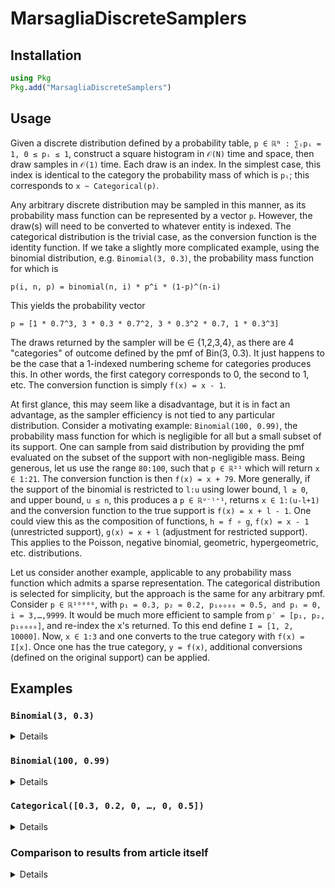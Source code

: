 # MarsagliaDiscreteSamplers

## Installation

```julia
using Pkg
Pkg.add("MarsagliaDiscreteSamplers")
```

## Usage

Given a discrete distribution defined by a probability table, `p ∈ ℝᴺ : ∑ᵢpᵢ = 1, 0 ≤ pᵢ ≤ 1`,
construct a square histogram in `𝒪(N)` time and space, then draw samples in `𝒪(1)` time.
Each draw is an index. In the simplest case, this index is identical to the category the
probability mass of which is `pᵢ`; this corresponds to `x ~ Categorical(p)`.

Any arbitrary discrete distribution may be sampled in this manner, as its probability mass function can be represented by a vector `p`. However, the draw(s) will need to be converted to whatever entity is indexed.
The categorical distribution is the trivial case, as the conversion function is the identity function.
If we take a slightly more complicated example, using the binomial distribution, e.g. `Binomial(3, 0.3)`, the probability mass function for which is

`p(i, n, p) = binomial(n, i) * p^i * (1-p)^(n-i)`

This yields the probability vector

`p = [1 * 0.7^3, 3 * 0.3 * 0.7^2, 3 * 0.3^2 * 0.7, 1 * 0.3^3]`

The draws returned by the sampler will be ∈ {1,2,3,4}, as there are 4 "categories" of outcome defined by the pmf of Bin(3, 0.3). It just happens to be the case that a 1-indexed numbering scheme for categories produces this. In other words, the first category corresponds to 0, the second to 1, etc. The conversion function is simply `f(x) = x - 1`.

At first glance, this may seem like a disadvantage, but it is in fact an advantage, as the sampler efficiency is not tied to any particular distribution. Consider a motivating example: `Binomial(100, 0.99)`,
the probability mass function for which is negligible for all but a small subset of its support.
One can sample from said distribution by providing the pmf evaluated on the subset of the support with non-negligible mass. Being generous, let us use the range `80:100`, such that `p ∈ ℝ²¹` which will return `x ∈ 1:21`. The conversion function is then `f(x) = x + 79`.
More generally, if the support of the binomial is restricted to `l:u` using lower bound, `l ≥ 0`, and upper bound, `u ≤ n`, this produces a `p ∈ ℝᵘ⁻ˡ⁺¹`, returns `x ∈ 1:(u-l+1)` and the conversion function to the true support is `f(x) = x + l - 1`. One could view this as the composition of functions, `h = f ∘ g`, `f(x) = x - 1` (unrestricted support), `g(x) = x + l` (adjustment for restricted support).
This applies to the Poisson, negative binomial, geometric, hypergeometric, etc. distributions.

Let us consider another example, applicable to any probability mass function which admits a sparse representation. The categorical distribution is selected for simplicity, but the approach is the same for any arbitrary pmf.
Consider `p ∈ ℝ¹⁰⁰⁰⁰`, with `p₁ = 0.3, p₂ = 0.2, p₁₀₀₀₀ = 0.5, and pᵢ = 0, i = 3,…,9999`.
It would be much more efficient to sample from `p′ = [p₁, p₂, p₁₀₀₀₀]`, and re-index the x's returned. To this end define `I = [1, 2, 10000]`. Now, `x ∈ 1:3` and one converts to the true category with `f(x) = I[x]`. Once one has the true category, `y = f(x)`, additional conversions (defined on the original support) can be applied.

## Examples
### `Binomial(3, 0.3)`

<details>
 <summaryClick me! ></summary>
<p>

The intent is to demonstrate the speed which can be achieved with Marsaglia's square histogram method.
```julia
julia> using MarsagliaDiscreteSamplers, BenchmarkTools

julia> pmf(i, n, p) = binomial(n, i) * p^i * (1-p)^(n-i);

julia> n = 3; p = 0.3;

julia> 𝓅 = pmf.(0:n, n, p)
4-element Vector{Float64}:
 0.3429999999999999
 0.4409999999999999
 0.189
 0.027

julia> z = SqHist(𝓅);

julia> x = generate(z, 10^6);

julia> f(x) = x - 1

julia> y = f.(x);

julia> @benchmark generate!($x, $z)
BenchmarkTools.Trial: 3117 samples with 1 evaluation.
 Range (min … max):  1.380 ms …   4.139 ms  ┊ GC (min … max): 0.00% … 34.68%
 Time  (median):     1.516 ms               ┊ GC (median):    0.00%
 Time  (mean ± σ):   1.597 ms ± 350.273 μs  ┊ GC (mean ± σ):  5.63% ± 11.95%

 Memory estimate: 7.63 MiB, allocs estimate: 2.

julia> u = similar(x, Float64); # pre-allocate temporary storage for repeated calls

julia> @benchmark generate!($x, $u, $z)
BenchmarkTools.Trial: 5988 samples with 1 evaluation.
 Range (min … max):  825.778 μs …  1.622 ms  ┊ GC (min … max): 0.00% … 0.00%
 Time  (median):     827.810 μs              ┊ GC (median):    0.00%
 Time  (mean ± σ):   829.109 μs ± 16.532 μs  ┊ GC (mean ± σ):  0.00% ± 0.00%

 Memory estimate: 0 bytes, allocs estimate: 0.
 
julia> using Distributions

julia> d = Binomial(n, p)
Binomial{Float64}(n=3, p=0.3)

julia> w = rand(d, 10^6);

julia> @benchmark rand!($d, $w)
BenchmarkTools.Trial: 105 samples with 1 evaluation.
 Range (min … max):  47.509 ms …  49.507 ms  ┊ GC (min … max): 0.00% … 0.00%
 Time  (median):     47.686 ms               ┊ GC (median):    0.00%
 Time  (mean ± σ):   47.743 ms ± 266.732 μs  ┊ GC (mean ± σ):  0.00% ± 0.00%
 
 Memory estimate: 0 bytes, allocs estimate: 0.
 
julia> using Plots

julia> gr(size=(1200,800))

julia> p1 = histogram(y, label="Marsaglia square histogram method");

julia> p2 = histogram(w, label="Distributions");

julia> savefig(plot(p1, p2), joinpath(pwd(), "binomials_$(n)_$(p).pdf"))
```
</p>
</details>

### `Binomial(100, 0.99)`

<details>
 <summaryClick me! ></summary>
<p>

It is often beneficial, but not strictly necessary, to use only the points at which the pmf has non-negligible mass.
```julia
julia> using MarsagliaDiscreteSamplers, SpecialFunctions, BenchmarkTools

julia> pmf(i, n, p) = exp(loggamma(n + 1) - loggamma(i + 1) - loggamma(n - i + 1)) * p^i * (1-p)^(n-i);

julia> n = 100; p = 0.99;

julia> lb, ub = 80, 100;

julia> 𝓅 = pmf.(lb:ub, n, p)
21-element Vector{Float64}:
 2.3986500044707484e-20
 5.86336667759521e-19
 1.3449991122629671e-17
 2.887696889220166e-16
 5.785706981616233e-15
 1.0781835128094341e-13
 1.8617471122347987e-12
 2.965955744318942e-11
 4.337710276066538e-10
 5.790112143783152e-9
 7.006035693977694e-8
 7.621950919821446e-7
 7.381693771261788e-6
 6.286345663268353e-5
 0.000463450802621816
 0.0028977871237615923
 0.014941714856895579
 0.060999165807532
 0.18486481882487396
 0.36972963764971967
 0.3660323412732292

julia> z = SqHist(𝓅);

julia> x = generate(z, 10^6);

julia> f(x, lb) = x - 1 + lb

julia> y = f.(x, lb);

julia> @benchmark generate!($x, $z)
BenchmarkTools.Trial: 2795 samples with 1 evaluation.
 Range (min … max):  1.372 ms …   3.968 ms  ┊ GC (min … max): 0.00% … 39.03%
 Time  (median):     1.524 ms               ┊ GC (median):    0.00%
 Time  (mean ± σ):   1.782 ms ± 588.526 μs  ┊ GC (mean ± σ):  6.31% ± 12.23%

 Memory estimate: 7.63 MiB, allocs estimate: 2.

julia> u = similar(x, Float64); # pre-allocate temporary storage for repeated calls

julia> @benchmark generate!($x, $u, $z)
BenchmarkTools.Trial: 5984 samples with 1 evaluation.
 Range (min … max):  826.627 μs …  1.621 ms  ┊ GC (min … max): 0.00% … 0.00%
 Time  (median):     828.592 μs              ┊ GC (median):    0.00%
 Time  (mean ± σ):   829.513 μs ± 13.763 μs  ┊ GC (mean ± σ):  0.00% ± 0.00%

 Memory estimate: 0 bytes, allocs estimate: 0.

julia> using Distributions

julia> d = Binomial(n, p)
Binomial{Float64}(n=100, p=0.99)

julia> w = rand(d, 10^6);

julia> @benchmark rand!($d, $w)
BenchmarkTools.Trial: 116 samples with 1 evaluation.
 Range (min … max):  42.929 ms …  45.213 ms  ┊ GC (min … max): 0.00% … 0.00%
 Time  (median):     43.037 ms               ┊ GC (median):    0.00%
 Time  (mean ± σ):   43.097 ms ± 321.675 μs  ┊ GC (mean ± σ):  0.00% ± 0.00%
 
 Memory estimate: 0 bytes, allocs estimate: 0.
 
julia> using Plots

julia> gr(size=(1200,800))

julia> p1 = histogram(y, label="Marsaglia square histogram method");

julia> p2 = histogram(w, label="Distributions");

julia> savefig(plot(p1, p2), joinpath(pwd(), "binomials_$(n)_$(p).pdf"))
```
</p>
</details>

### `Categorical([0.3, 0.2, 0, …, 0, 0.5])`

<details>
 <summaryClick me! ></summary>
<p>

Far more efficient to sample from sparse pmf's using an approach such as below, though,
one does not begin to truly realize the gains until `n` becomes larger than can be held in the L2 cache.
```julia
julia> using MarsagliaDiscreteSamplers, BenchmarkTools

julia> n = 10^4

julia> p = [0.3; 0.2; fill(0.0, n - 3); 0.5];

julia> p′ = [0.3, 0.2, 0.5];

julia> I = [1, 2, n];

julia> z = SqHist(p′);

julia> x = generate(z, 10^6);

julia> f(x) = I[x];

julia> y = f.(x);

julia> @benchmark generate!($x, $z)
BenchmarkTools.Trial: 3162 samples with 1 evaluation.
 Range (min … max):  1.349 ms …   4.729 ms  ┊ GC (min … max): 0.00% … 69.94%
 Time  (median):     1.499 ms               ┊ GC (median):    0.00%
 Time  (mean ± σ):   1.574 ms ± 347.685 μs  ┊ GC (mean ± σ):  5.59% ± 12.02%

 Memory estimate: 7.63 MiB, allocs estimate: 2.

julia> u = similar(x, Float64); # pre-allocate temporary storage for repeated calls

julia> @benchmark generate!($x, $u, $z)
BenchmarkTools.Trial: 6117 samples with 1 evaluation.
 Range (min … max):  808.113 μs …  1.616 ms  ┊ GC (min … max): 0.00% … 0.00%
 Time  (median):     809.980 μs              ┊ GC (median):    0.00%
 Time  (mean ± σ):   811.404 μs ± 16.157 μs  ┊ GC (mean ± σ):  0.00% ± 0.00%

 Memory estimate: 0 bytes, allocs estimate: 0.

julia> using Distributions

julia> d = Categorical(p);

julia> w = rand(d, 10^6);

julia> @benchmark rand!($d, $w)
BenchmarkTools.Trial: 664 samples with 1 evaluation.
 Range (min … max):  7.000 ms …  10.171 ms  ┊ GC (min … max): 0.00% … 0.00%
 Time  (median):     7.467 ms               ┊ GC (median):    0.00%
 Time  (mean ± σ):   7.527 ms ± 303.820 μs  ┊ GC (mean ± σ):  0.03% ± 0.72%

 Memory estimate: 312.69 KiB, allocs estimate: 8.
 
julia> using Plots

julia> gr(size=(1200,800))

# Difficult to distinguish on plots

julia> p1 = histogram(y, label="Marsaglia square histogram method", bins=n);

julia> p2 = histogram(w, label="Distributions", bins=n);

julia> savefig(plot(p1, p2), joinpath(pwd(), "categoricals_$(n).pdf"))

julia> function unsafe_countcategory!(v::AbstractArray, A::AbstractArray)
           @inbounds for i ∈ eachindex(A)
               v[A[i]] += 1
           end
           v
       end;

julia> unsafe_countcategory(A, n::Int) = unsafe_countcategory!(zeros(Int, n), A);

julia> unsafe_countcategory(y, n)[I]
3-element Vector{Float64}:
 0.300233
 0.199834
 0.499933

julia> unsafe_countcategory(w, n)[I]
3-element Vector{Float64}:
 0.299828
 0.199998
 0.500174
```
</p>
</details>

### Comparison to results from article itself

<details>
 <summaryClick me! ></summary>
<p>

In Section 6 of the article, 3 tables of comparisons are given. The following replicates those
tables, using what is ultimately a simplification of "Method II" -- proceed straight to
the square histogram method, skipping the alias table. It turns out that for a vectorized sampler,
skipping the alias table portion of Method II yields faster code, as the square histogram step can be
made branchless. Further testing is needed to determine under what circumstances the branch (alias table or square histogram) may be worthwhile.
```julia
julia> using MarsagliaDiscreteSamplers, Distributions, BenchmarkTools

julia> n_sample = 10^8; A = Vector{Int}(undef, n_sample); U = similar(A, Float64);

# Time required to draw 10^8 samples from Binomial

julia> for n ∈ [20, 100, 1000, 10000, 100000]
           println("n = ", n)
           for ρ ∈ (.1, .4)
               println("\t p = ", ρ)
               d = Binomial(n, ρ)
               p = map(n -> pdf(d, n), 0:n)
               K, V = sqhist(p)
               @btime generate!($A, $U, $K, $V)
           end
       end
n = 20
         p = 0.1
  168.665 ms (0 allocations: 0 bytes)
         p = 0.4
  168.530 ms (0 allocations: 0 bytes)
n = 100
         p = 0.1
  169.132 ms (0 allocations: 0 bytes)
         p = 0.4
  168.981 ms (0 allocations: 0 bytes)
n = 1000
         p = 0.1
  169.180 ms (0 allocations: 0 bytes)
         p = 0.4
  169.197 ms (0 allocations: 0 bytes)
n = 10000
         p = 0.1
  190.279 ms (0 allocations: 0 bytes)
         p = 0.4
  190.923 ms (0 allocations: 0 bytes)
n = 100000
         p = 0.1
  318.831 ms (0 allocations: 0 bytes)
         p = 0.4
  315.848 ms (0 allocations: 0 bytes)
  
# Time required to draw 10^8 samples from Poisson

julia> for λ ∈ [1, 10, 25, 100, 250, 1000]
           println("λ = ", λ)
           d = Poisson(λ)
           p = map(n -> pdf(d, n), 0:max(1.5λ, 100))
           K, V = sqhist(p)
           @btime generate!($A, $U, $K, $V)
       end

λ = 1
  169.456 ms (0 allocations: 0 bytes)
λ = 10
  169.094 ms (0 allocations: 0 bytes)
λ = 25
  168.813 ms (0 allocations: 0 bytes)
λ = 100
  168.890 ms (0 allocations: 0 bytes)
λ = 250
  169.144 ms (0 allocations: 0 bytes)
λ = 1000
  169.457 ms (0 allocations: 0 bytes)

  
# Time required to draw 10^8 samples from Hypergeometric
# -- admittedly, not entirely clear that these are the parameterizations from the article
# This assumes that N1 is number of draws, N2 the population size and K the number of success states

julia> for (N1, N2, K) ∈ [(20, 20, 20), (100, 100, 20), (100, 100, 100), (100, 1000, 100),
                          (1000, 1000, 100), (1000, 1000, 1000), (1000, 10000, 100),
                          (1000, 10000, 1000), (10000, 10000, 1000), (10000, 10000, 10000)]
           println("N1 = ", N1, " N2 = ", N2, " K = ", K)
           𝑠, 𝑓, 𝑛 = K, N2 - K, N1
           d = Hypergeometric(𝑠, 𝑓, 𝑛)
           p = map(n -> pdf(d, n), support(d))
           K, V = sqhist(p)
           @btime generate!($A, $U, $K, $V)
       end
N1 = 20 N2 = 20 K = 20
  62.897 ms (0 allocations: 0 bytes)
N1 = 100 N2 = 100 K = 20
  62.913 ms (0 allocations: 0 bytes)
N1 = 100 N2 = 100 K = 100
  62.929 ms (0 allocations: 0 bytes)
N1 = 100 N2 = 1000 K = 100
  170.922 ms (0 allocations: 0 bytes)
N1 = 1000 N2 = 1000 K = 100
  62.888 ms (0 allocations: 0 bytes)
N1 = 1000 N2 = 1000 K = 1000
  62.919 ms (0 allocations: 0 bytes)
N1 = 1000 N2 = 10000 K = 100
  170.938 ms (0 allocations: 0 bytes)
N1 = 1000 N2 = 10000 K = 1000
  171.234 ms (0 allocations: 0 bytes)
N1 = 10000 N2 = 10000 K = 1000
  62.914 ms (0 allocations: 0 bytes)
N1 = 10000 N2 = 10000 K = 10000
  62.889 ms (0 allocations: 0 bytes)
  
# It could alternatively be N1 the number of draws, N2 the number of failures and K the
# number of success states -- this gives a more reasonable range of support.
# Alas, the files attached to the paper seem to be missing the hypergeometric distribution

julia> for (N1, N2, K) ∈ [(20, 20, 20), (100, 100, 20), (100, 100, 100), (100, 1000, 100),
                          (1000, 1000, 100), (1000, 1000, 1000), (1000, 10000, 100),
                          (1000, 10000, 1000), (10000, 10000, 1000), (10000, 10000, 10000)]
           println("N1 = ", N1, " N2 = ", N2, " K = ", K)
           𝑠, 𝑓, 𝑛 = K, N2, N1
           d = Hypergeometric(𝑠, 𝑓, 𝑛)
           p = map(n -> pdf(d, n), support(d))
           K, V = sqhist(p)
           @btime generate!($A, $U, $K, $V)
       end
N1 = 20 N2 = 20 K = 20
  170.708 ms (0 allocations: 0 bytes)
N1 = 100 N2 = 100 K = 20
  170.384 ms (0 allocations: 0 bytes)
N1 = 100 N2 = 100 K = 100
  170.881 ms (0 allocations: 0 bytes)
N1 = 100 N2 = 1000 K = 100
  170.931 ms (0 allocations: 0 bytes)
N1 = 1000 N2 = 1000 K = 100
  170.873 ms (0 allocations: 0 bytes)
N1 = 1000 N2 = 1000 K = 1000
  170.993 ms (0 allocations: 0 bytes)
N1 = 1000 N2 = 10000 K = 100
  170.966 ms (0 allocations: 0 bytes)
N1 = 1000 N2 = 10000 K = 1000
  171.030 ms (0 allocations: 0 bytes)
N1 = 10000 N2 = 10000 K = 1000
  171.167 ms (0 allocations: 0 bytes)
N1 = 10000 N2 = 10000 K = 10000
  192.990 ms (0 allocations: 0 bytes)
```
</p>
</details>

